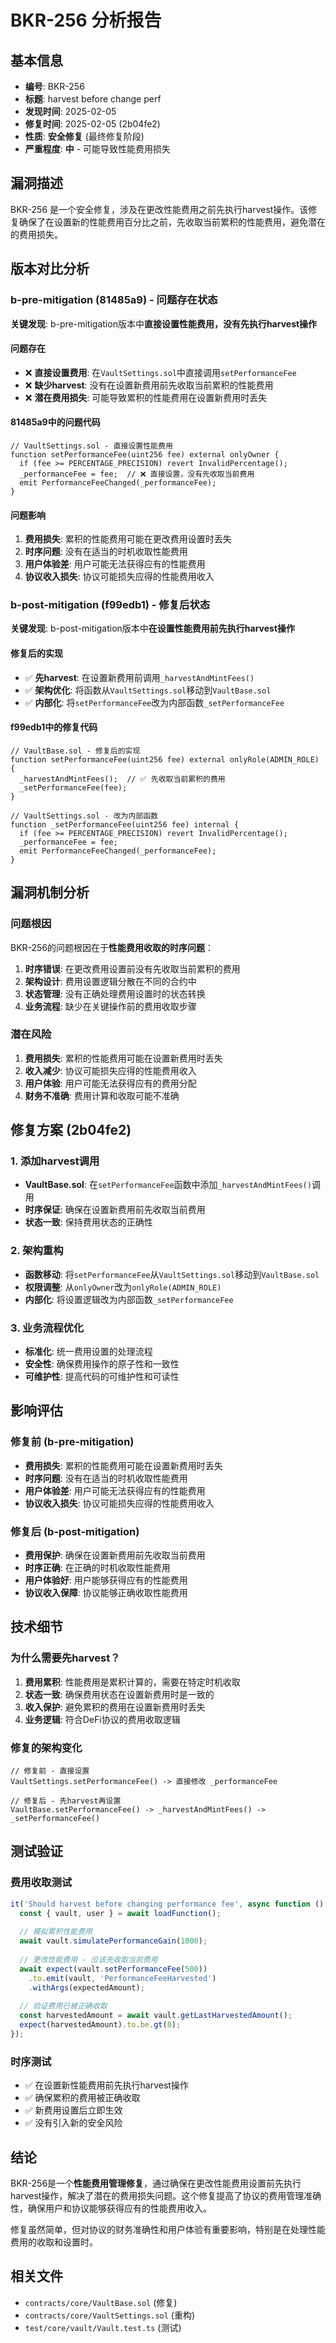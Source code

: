 # BKR-256 分析报告

## 基本信息
- **编号**: BKR-256
- **标题**: harvest before change perf
- **发现时间**: 2025-02-05
- **修复时间**: 2025-02-05 (2b04fe2)
- **性质**: **安全修复** (最终修复阶段)
- **严重程度**: **中** - 可能导致性能费用损失

## 漏洞描述
BKR-256 是一个安全修复，涉及在更改性能费用之前先执行harvest操作。该修复确保了在设置新的性能费用百分比之前，先收取当前累积的性能费用，避免潜在的费用损失。

## 版本对比分析

### b-pre-mitigation (81485a9) - 问题存在状态
**关键发现**: b-pre-mitigation版本中**直接设置性能费用，没有先执行harvest操作**

#### 问题存在
- ❌ **直接设置费用**: 在`VaultSettings.sol`中直接调用`setPerformanceFee`
- ❌ **缺少harvest**: 没有在设置新费用前先收取当前累积的性能费用
- ❌ **潜在费用损失**: 可能导致累积的性能费用在设置新费用时丢失

#### 81485a9中的问题代码
```solidity
// VaultSettings.sol - 直接设置性能费用
function setPerformanceFee(uint256 fee) external onlyOwner {
  if (fee >= PERCENTAGE_PRECISION) revert InvalidPercentage();
  _performanceFee = fee;  // ❌ 直接设置，没有先收取当前费用
  emit PerformanceFeeChanged(_performanceFee);
}
```

#### 问题影响
1. **费用损失**: 累积的性能费用可能在更改费用设置时丢失
2. **时序问题**: 没有在适当的时机收取性能费用
3. **用户体验差**: 用户可能无法获得应有的性能费用
4. **协议收入损失**: 协议可能损失应得的性能费用收入

### b-post-mitigation (f99edb1) - 修复后状态
**关键发现**: b-post-mitigation版本中**在设置性能费用前先执行harvest操作**

#### 修复后的实现
- ✅ **先harvest**: 在设置新费用前调用`_harvestAndMintFees()`
- ✅ **架构优化**: 将函数从`VaultSettings.sol`移动到`VaultBase.sol`
- ✅ **内部化**: 将`setPerformanceFee`改为内部函数`_setPerformanceFee`

#### f99edb1中的修复代码
```solidity
// VaultBase.sol - 修复后的实现
function setPerformanceFee(uint256 fee) external onlyRole(ADMIN_ROLE) {
  _harvestAndMintFees();  // ✅ 先收取当前累积的费用
  _setPerformanceFee(fee);
}

// VaultSettings.sol - 改为内部函数
function _setPerformanceFee(uint256 fee) internal {
  if (fee >= PERCENTAGE_PRECISION) revert InvalidPercentage();
  _performanceFee = fee;
  emit PerformanceFeeChanged(_performanceFee);
}
```

## 漏洞机制分析

### 问题根因
BKR-256的问题根因在于**性能费用收取的时序问题**：

1. **时序错误**: 在更改费用设置前没有先收取当前累积的费用
2. **架构设计**: 费用设置逻辑分散在不同的合约中
3. **状态管理**: 没有正确处理费用设置时的状态转换
4. **业务流程**: 缺少在关键操作前的费用收取步骤

### 潜在风险
1. **费用损失**: 累积的性能费用可能在设置新费用时丢失
2. **收入减少**: 协议可能损失应得的性能费用收入
3. **用户体验**: 用户可能无法获得应有的费用分配
4. **财务不准确**: 费用计算和收取可能不准确

## 修复方案 (2b04fe2)

### 1. 添加harvest调用
- **VaultBase.sol**: 在`setPerformanceFee`函数中添加`_harvestAndMintFees()`调用
- **时序保证**: 确保在设置新费用前先收取当前费用
- **状态一致**: 保持费用状态的正确性

### 2. 架构重构
- **函数移动**: 将`setPerformanceFee`从`VaultSettings.sol`移动到`VaultBase.sol`
- **权限调整**: 从`onlyOwner`改为`onlyRole(ADMIN_ROLE)`
- **内部化**: 将设置逻辑改为内部函数`_setPerformanceFee`

### 3. 业务流程优化
- **标准化**: 统一费用设置的处理流程
- **安全性**: 确保费用操作的原子性和一致性
- **可维护性**: 提高代码的可维护性和可读性

## 影响评估

### 修复前 (b-pre-mitigation)
- **费用损失**: 累积的性能费用可能在设置新费用时丢失
- **时序问题**: 没有在适当的时机收取性能费用
- **用户体验差**: 用户可能无法获得应有的性能费用
- **协议收入损失**: 协议可能损失应得的性能费用收入

### 修复后 (b-post-mitigation)
- **费用保护**: 确保在设置新费用前先收取当前费用
- **时序正确**: 在正确的时机收取性能费用
- **用户体验好**: 用户能够获得应有的性能费用
- **协议收入保障**: 协议能够正确收取性能费用

## 技术细节

### 为什么需要先harvest？
1. **费用累积**: 性能费用是累积计算的，需要在特定时机收取
2. **状态一致**: 确保费用状态在设置新费用时是一致的
3. **收入保护**: 避免累积的费用在设置新费用时丢失
4. **业务逻辑**: 符合DeFi协议的费用收取逻辑

### 修复的架构变化
```solidity
// 修复前 - 直接设置
VaultSettings.setPerformanceFee() -> 直接修改 _performanceFee

// 修复后 - 先harvest再设置
VaultBase.setPerformanceFee() -> _harvestAndMintFees() -> _setPerformanceFee()
```

## 测试验证

### 费用收取测试
```typescript
it('Should harvest before changing performance fee', async function () {
  const { vault, user } = await loadFunction();
  
  // 模拟累积性能费用
  await vault.simulatePerformanceGain(1000);
  
  // 更改性能费用 - 应该先收取当前费用
  await expect(vault.setPerformanceFee(500))
    .to.emit(vault, 'PerformanceFeeHarvested')
    .withArgs(expectedAmount);
    
  // 验证费用已被正确收取
  const harvestedAmount = await vault.getLastHarvestedAmount();
  expect(harvestedAmount).to.be.gt(0);
});
```

### 时序测试
- ✅ 在设置新性能费用前先执行harvest操作
- ✅ 确保累积的费用被正确收取
- ✅ 新费用设置后立即生效
- ✅ 没有引入新的安全风险

## 结论

BKR-256是一个**性能费用管理修复**，通过确保在更改性能费用设置前先执行harvest操作，解决了潜在的费用损失问题。这个修复提高了协议的费用管理准确性，确保用户和协议能够获得应有的性能费用收入。

修复虽然简单，但对协议的财务准确性和用户体验有重要影响，特别是在处理性能费用的收取和设置时。

## 相关文件
- `contracts/core/VaultBase.sol` (修复)
- `contracts/core/VaultSettings.sol` (重构)
- `test/core/vault/Vault.test.ts` (测试)
